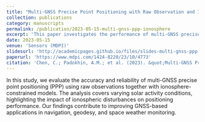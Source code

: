 ```yaml
---
title: "Multi-GNSS Precise Point Positioning with Raw Observation and Ionosphere-Constrained Models: Performance Assessment in Different Solar Activity Conditions"
collection: publications
category: manuscripts
permalink: /publication/2023-05-15-multi-gnss-ppp-ionosphere
excerpt: 'This paper investigates the performance of multi-GNSS precise point positioning (PPP) using raw observations and ionosphere-constrained models under varying solar activity conditions, providing insights into positioning accuracy and ionospheric effects.'
date: 2023-05-15
venue: 'Sensors (MDPI)'
slidesurl: 'http://academicpages.github.io/files/slides-multi-gnss-ppp.pdf'
paperurl: 'https://www.mdpi.com/1424-8220/23/10/4773'
citation: 'Chen, C.; Padokhin, A.M.; et al. (2023). &quot;Multi-GNSS Precise Point Positioning with Raw Observation and Ionosphere-Constrained Models: Performance Assessment in Different Solar Activity Conditions.&quot; <i>Sensors</i>, 23(10), 4773. https://doi.org/10.3390/s23104773'
---
```


In this study, we evaluate the accuracy and reliability of multi-GNSS precise point positioning (PPP) using raw observations together with ionosphere-constrained models. The analysis covers varying solar activity conditions, highlighting the impact of ionospheric disturbances on positioning performance. Our findings contribute to improving GNSS-based applications in navigation, geodesy, and space weather monitoring.

